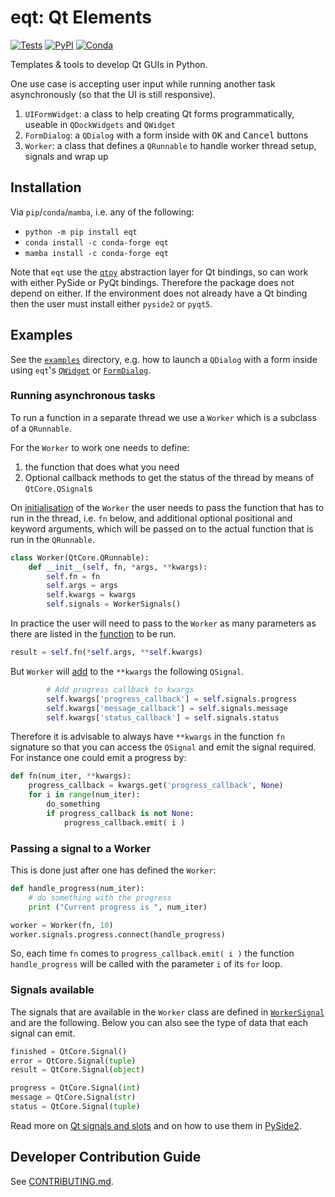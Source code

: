 # eqt: Qt Elements

[![Tests](https://img.shields.io/github/actions/workflow/status/TomographicImaging/eqt/test.yml?branch=main&label=Tests&logo=GitHub)](https://github.com/TomographicImaging/eqt/actions?query=branch%3Amain) [![PyPI](https://img.shields.io/pypi/v/eqt.svg?logo=pypi&logoColor=white)](https://pypi.org/project/eqt) [![Conda](https://img.shields.io/conda/v/conda-forge/eqt.svg?label=conda-forge&logo=conda-forge)](https://anaconda.org/conda-forge/eqt)

Templates & tools to develop Qt GUIs in Python.

One use case is accepting user input while running another task asynchronously (so that the UI is still responsive).

1. `UIFormWidget`: a class to help creating Qt forms programmatically, useable in `QDockWidgets` and `QWidget`
2. `FormDialog`: a `QDialog` with a form inside with <kbd>OK</kbd> and <kbd>Cancel</kbd> buttons
3. `Worker`: a class that defines a `QRunnable` to handle worker thread setup, signals and wrap up

## Installation

Via `pip`/`conda`/`mamba`, i.e. any of the following:

- `python -m pip install eqt`
- `conda install -c conda-forge eqt`
- `mamba install -c conda-forge eqt`

Note that `eqt` use the [`qtpy`](https://github.com/spyder-ide/qtpy) abstraction layer for Qt bindings, so can work with either PySide or PyQt bindings. Therefore the package does not depend on either. If the environment does not already have a Qt binding then the user must install either `pyside2` or `pyqt5`.

## Examples

See the [`examples`](examples) directory, e.g. how to launch a `QDialog` with a form inside using `eqt`'s [`QWidget`](examples/dialog_example.py) or [`FormDialog`](examples/dialog_example_2.py).

### Running asynchronous tasks

To run a function in a separate thread we use a `Worker` which is a subclass of a `QRunnable`.

For the `Worker` to work one needs to define:

1. the function that does what you need
2. Optional callback methods to get the status of the thread by means of `QtCore.QSignal`s

On [initialisation](https://github.com/TomographicImaging/eqt/blob/535e487d09d928713d7d6aa1123657597627c4b0/eqt/threading/QtThreading.py#L32-L38) of the `Worker` the user needs to pass the function that has to run in the thread, i.e. `fn` below, and additional optional positional and keyword arguments, which will be passed on to the actual function that is run in the `QRunnable`.

```python
class Worker(QtCore.QRunnable):
    def __init__(self, fn, *args, **kwargs):
        self.fn = fn
        self.args = args
        self.kwargs = kwargs
        self.signals = WorkerSignals()
```

In practice the user will need to pass to the `Worker` as many parameters as there are listed in the [function](https://github.com/TomographicImaging/eqt/blob/535e487d09d928713d7d6aa1123657597627c4b0/eqt/threading/QtThreading.py#L56) to be run.

```python
result = self.fn(*self.args, **self.kwargs)
```

But `Worker` will [add](https://github.com/TomographicImaging/eqt/blob/535e487d09d928713d7d6aa1123657597627c4b0/eqt/threading/QtThreading.py#L41-L43) to the `**kwargs` the following `QSignal`.

```python
        # Add progress callback to kwargs
        self.kwargs['progress_callback'] = self.signals.progress
        self.kwargs['message_callback'] = self.signals.message
        self.kwargs['status_callback'] = self.signals.status
```

Therefore it is advisable to always have `**kwargs` in the function `fn` signature so that you can access the `QSignal` and emit the signal required. For instance one could emit a progress by:

```python
def fn(num_iter, **kwargs):
    progress_callback = kwargs.get('progress_callback', None)
    for i in range(num_iter):
        do_something
        if progress_callback is not None:
            progress_callback.emit( i )
```

### Passing a signal to a Worker

This is done just after one has defined the `Worker`:

```python
def handle_progress(num_iter):
    # do something with the progress
    print ("Current progress is ", num_iter)

worker = Worker(fn, 10)
worker.signals.progress.connect(handle_progress)
```

So, each time `fn` comes to `progress_callback.emit( i )` the function `handle_progress` will be called with the parameter `i` of its `for` loop.

### Signals available

The signals that are available in the `Worker` class are defined in [`WorkerSignal`](https://github.com/TomographicImaging/eqt/blob/535e487d09d928713d7d6aa1123657597627c4b0/eqt/threading/QtThreading.py#L66) and are the following. Below you can also see the type of data that each signal can emit.

```python
finished = QtCore.Signal()
error = QtCore.Signal(tuple)
result = QtCore.Signal(object)

progress = QtCore.Signal(int)
message = QtCore.Signal(str)
status = QtCore.Signal(tuple)
```

Read more on [Qt signals and slots](https://doc.qt.io/qt-5/signalsandslots.html) and on how to use them in [PySide2](https://wiki.qt.io/Qt_for_Python_Signals_and_Slots).

## Developer Contribution Guide
See [CONTRIBUTING.md](./CONTRIBUTING.md).
